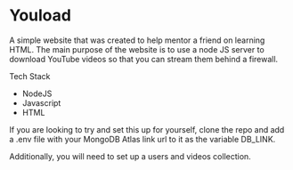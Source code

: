 # Youload
A simple website that was created to help mentor a friend on learning HTML. The main purpose of the website is to use a node JS server to download YouTube videos so that you can stream them behind a firewall. 

Tech Stack
- NodeJS
- Javascript
- HTML

If you are looking to try and set this up for yourself, clone the repo and add a .env file with your MongoDB Atlas link url to it as the variable DB_LINK.

Additionally, you will need to set up a users and videos collection.
